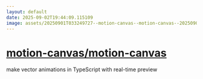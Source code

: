 ```yaml
---
layout: default
date: 2025-09-02T19:44:09.115109
image: assets/20250901T033249727--motion-canvas--motion-canvas--20250901T033839495--cropped.png
---
```


# [motion-canvas/motion-canvas](https://github.com/motion-canvas/motion-canvas)

make vector animations in TypeScript with real-time preview
